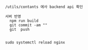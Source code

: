 ###
    /utils/contants 에사 backend api 확인   

    서버 반영  
      npm run build  
      git commit -am "" 
      git  push
      
      
    sudo systemctl reload nginx  
